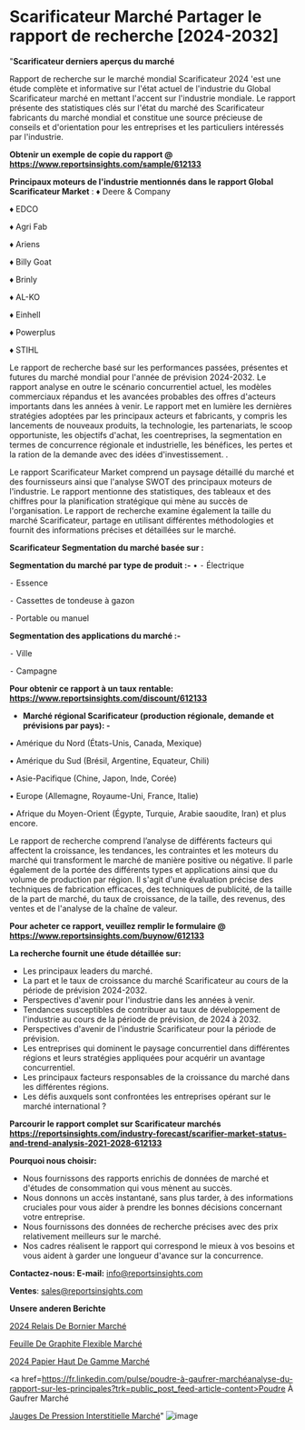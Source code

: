 # Scarificateur Marché Partager le rapport de recherche [2024-2032]

"<strong>Scarificateur derniers aperçus du marché</strong>

Rapport de recherche sur le marché mondial Scarificateur 2024 'est une étude complète et informative sur l'état actuel de l'industrie du Global Scarificateur marché en mettant l'accent sur l'industrie mondiale. Le rapport présente des statistiques clés sur l'état du marché des Scarificateur fabricants du marché mondial et constitue une source précieuse de conseils et d'orientation pour les entreprises et les particuliers intéressés par l'industrie.

<strong>Obtenir un exemple de copie du rapport @ <a href=https://www.reportsinsights.com/sample/612133>https://www.reportsinsights.com/sample/612133</a></strong>

<strong>Principaux moteurs de l'industrie mentionnés dans le rapport Global Scarificateur Market</strong> :
♦ Deere & Company

♦ EDCO

♦ Agri Fab

♦ Ariens

♦ Billy Goat

♦ Brinly

♦ AL-KO

♦ Einhell

♦ Powerplus

♦ STIHL

Le rapport de recherche basé sur les performances passées, présentes et futures du marché mondial pour l'année de prévision 2024-2032. Le rapport analyse en outre le scénario concurrentiel actuel, les modèles commerciaux répandus et les avancées probables des offres d'acteurs importants dans les années à venir. Le rapport met en lumière les dernières stratégies adoptées par les principaux acteurs et fabricants, y compris les lancements de nouveaux produits, la technologie, les partenariats, le scoop opportuniste, les objectifs d'achat, les coentreprises, la segmentation en termes de concurrence régionale et industrielle, les bénéfices, les pertes et la ration de la demande avec des idées d'investissement. .

Le rapport Scarificateur Market comprend un paysage détaillé du marché et des fournisseurs ainsi que l'analyse SWOT des principaux moteurs de l'industrie. Le rapport mentionne des statistiques, des tableaux et des chiffres pour la planification stratégique qui mène au succès de l'organisation. Le rapport de recherche examine également la taille du marché Scarificateur, partage en utilisant différentes méthodologies et fournit des informations précises et détaillées sur le marché.

<strong>Scarificateur Segmentation du marché basée sur :</strong>

<strong>Segmentation du marché par type de produit :-</strong>
•
⁃ Électrique

⁃ Essence

⁃ Cassettes de tondeuse à gazon

⁃ Portable ou manuel

<strong>Segmentation des applications du marché :-</strong>

⁃ Ville

⁃ Campagne

<strong>Pour obtenir ce rapport à un taux rentable: <a href=https://www.reportsinsights.com/discount/612133>https://www.reportsinsights.com/discount/612133</a></strong>
<ul>
  <li><strong>Marché régional Scarificateur (production régionale, demande et prévisions par pays): -</strong></li>
</ul>
• Amérique du Nord (États-Unis, Canada, Mexique)

• Amérique du Sud (Brésil, Argentine, Equateur, Chili)

• Asie-Pacifique (Chine, Japon, Inde, Corée)

• Europe (Allemagne, Royaume-Uni, France, Italie)

• Afrique du Moyen-Orient (Égypte, Turquie, Arabie saoudite, Iran) et plus encore.

Le rapport de recherche comprend l’analyse de différents facteurs qui affectent la croissance, les tendances, les contraintes et les moteurs du marché qui transforment le marché de manière positive ou négative. Il parle également de la portée des différents types et applications ainsi que du volume de production par région. Il s'agit d'une évaluation précise des techniques de fabrication efficaces, des techniques de publicité, de la taille de la part de marché, du taux de croissance, de la taille, des revenus, des ventes et de l'analyse de la chaîne de valeur.

<strong>Pour acheter ce rapport, veuillez remplir le formulaire @   <a href=https://www.reportsinsights.com/buynow/612133>https://www.reportsinsights.com/buynow/612133</a></strong>

<strong>La recherche fournit une étude détaillée sur:</strong>
<ul>
  <li>Les principaux leaders du marché.</li>
  <li>La part et le taux de croissance du marché Scarificateur au cours de la période de prévision 2024-2032.</li>
  <li>Perspectives d'avenir pour l'industrie dans les années à venir.</li>
  <li>Tendances susceptibles de contribuer au taux de développement de l'industrie au cours de la période de prévision, de 2024 à 2032.</li>
  <li>Perspectives d'avenir de l'industrie Scarificateur pour la période de prévision.</li>
  <li>Les entreprises qui dominent le paysage concurrentiel dans différentes régions et leurs stratégies appliquées pour acquérir un avantage concurrentiel.</li>
  <li>Les principaux facteurs responsables de la croissance du marché dans les différentes régions.</li>
  <li>Les défis auxquels sont confrontées les entreprises opérant sur le marché international ?</li>
</ul>

<strong>Parcourir le rapport complet sur Scarificateur marchés <a href=https://reportsinsights.com/industry-forecast/scarifier-market-status-and-trend-analysis-2021-2028-612133>https://reportsinsights.com/industry-forecast/scarifier-market-status-and-trend-analysis-2021-2028-612133</a></strong>

<strong>Pourquoi nous choisir:</strong>
<ul>
  <li>Nous fournissons des rapports enrichis de données de marché et d'études de consommation qui vous mènent au succès.</li>
  <li>Nous donnons un accès instantané, sans plus tarder, à des informations cruciales pour vous aider à prendre les bonnes décisions concernant votre entreprise.</li>
  <li>Nous fournissons des données de recherche précises avec des prix relativement meilleurs sur le marché.</li>
  <li>Nos cadres réalisent le rapport qui correspond le mieux à vos besoins et vous aident à garder une longueur d'avance sur la concurrence.</li>
</ul>
<strong>Contactez-nous:
</strong><strong>E-mail:</strong> <a href=mailto:info@reportsinsights.com>info@reportsinsights.com</a>

<strong>Ventes</strong>: <a href=mailto:sales@reportsinsights.com>sales@reportsinsights.com</a>

<strong>Unsere anderen Berichte</strong>

<a href=https://www.linkedin.com/pulse/2024-relais-de-bornier-march%C3%A9tendance-et-pr%C3%A9visions-jwtsc/>2024 Relais De Bornier Marché</a>

<a href=https://www.linkedin.com/pulse/feuille-de-graphite-flexible-march%C3%A9-2024-part-f7ipc/>Feuille De Graphite Flexible Marché</a>

<a href=https://www.linkedin.com/pulse/2024-papier-haut-de-gamme-marché-principaux-acteurs-pqlhc/>2024 Papier Haut De Gamme Marché</a>

<a href=https://fr.linkedin.com/pulse/poudre-à-gaufrer-marchéanalyse-du-rapport-sur-les-principales?trk=public_post_feed-article-content>Poudre À Gaufrer Marché</a>

<a href=https://www.linkedin.com/pulse/jauges-de-pression-interstitielle-march%C3%A9-rapport-awl1f/>Jauges De Pression Interstitielle Marché</a>"
![image](https://github.com/daminid12/RItrends/assets/158430485/5dfdc7c6-c7ef-4d89-8b4b-46fe94696e71)
